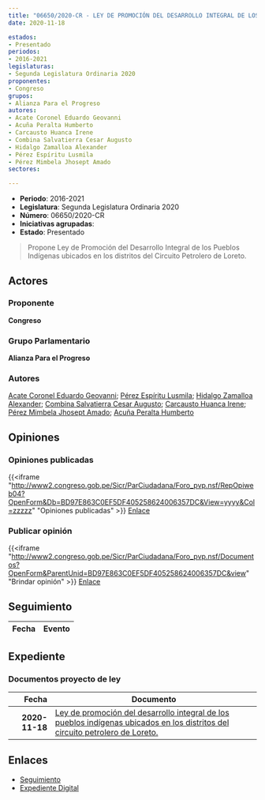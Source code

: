 ```yaml
---
title: "06650/2020-CR - LEY DE PROMOCIÓN DEL DESARROLLO INTEGRAL DE LOS PUEBLOS INDÍGENAS UBICADOS EN LOS DISTRITOS DEL CIRCUITO PETROLERO DE LORETO"
date: 2020-11-18

estados:
- Presentado
periodos:
- 2016-2021
legislaturas:
- Segunda Legislatura Ordinaria 2020
proponentes:
- Congreso
grupos:
- Alianza Para el Progreso
autores:
- Acate Coronel Eduardo Geovanni
- Acuña Peralta Humberto
- Carcausto Huanca Irene
- Combina Salvatierra Cesar Augusto
- Hidalgo Zamalloa Alexander
- Pérez Espíritu Lusmila
- Pérez Mimbela Jhosept Amado
sectores:

---
```

- **Periodo**: 2016-2021
- **Legislatura**: Segunda Legislatura Ordinaria 2020
- **Número**: 06650/2020-CR
- **Iniciativas agrupadas**: 
- **Estado**: Presentado

> Propone Ley de Promoción del Desarrollo Integral de los Pueblos Indígenas ubicados en los distritos del Circuito Petrolero de Loreto.


## Actores

### Proponente

**Congreso**

### Grupo Parlamentario

**Alianza Para el Progreso**

### Autores

[Acate Coronel Eduardo Geovanni](mailto:mailto:eacate@congreso.gob.pe); [Pérez Espíritu Lusmila](mailto:mailto:lperez@congreso.gob.pe); [Hidalgo Zamalloa Alexander](mailto:mailto:ahidalgo@congreso.gob.pe); [Combina Salvatierra Cesar Augusto](mailto:mailto:ccombina@congreso.gob.pe); [Carcausto Huanca Irene](mailto:mailto:icarcausto@congreso.gob.pe); [Pérez Mimbela Jhosept Amado](mailto:mailto:jperezm@congreso.gob.pe); [Acuña Peralta Humberto](mailto:mailto:hacuna@congreso.gob.pe)

## Opiniones

### Opiniones publicadas

{{<iframe "http://www2.congreso.gob.pe/Sicr/ParCiudadana/Foro_pvp.nsf/RepOpiweb04?OpenForm&Db=BD97E863C0EF5DF405258624006357DC&View=yyyy&Col=zzzzz" "Opiniones publicadas" >}}
[Enlace](http://www2.congreso.gob.pe/Sicr/ParCiudadana/Foro_pvp.nsf/RepOpiweb04?OpenForm&Db=BD97E863C0EF5DF405258624006357DC&View=yyyy&Col=zzzzz)

### Publicar opinión

{{<iframe "http://www2.congreso.gob.pe/Sicr/ParCiudadana/Foro_pvp.nsf/Documentos?OpenForm&ParentUnid=BD97E863C0EF5DF405258624006357DC&view" "Brindar opinión" >}}
[Enlace](http://www2.congreso.gob.pe/Sicr/ParCiudadana/Foro_pvp.nsf/Documentos?OpenForm&ParentUnid=BD97E863C0EF5DF405258624006357DC&view)


## Seguimiento

| Fecha | Evento |
|------:|--------|


## Expediente

### Documentos proyecto de ley

| Fecha | Documento |
|------:|-----------|
| **2020-11-18** | [Ley de promoción del desarrollo integral de los pueblos indígenas ubicados en los distritos del circuito petrolero de Loreto.](https://leyes.congreso.gob.pe/Documentos/2016_2021/Proyectos_de_Ley_y_de_Resoluciones_Legislativas/PL0664420201116.pdf) |

## Enlaces

- [Seguimiento](http://www2.congreso.gob.pe/Sicr/TraDocEstProc/CLProLey2016.nsf/f7fff46988ca05b1052578e100829cc7/d076042ae8ce0624052586250061d8d2?OpenDocument)
- [Expediente Digital](http://www2.congreso.gob.pe/Sicr/TraDocEstProc/Expvirt_2011.nsf/visbusqptramdoc1621/06650?opendocument)

